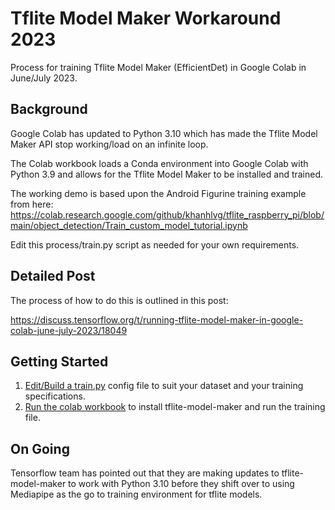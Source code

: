 # Tflite Model Maker Workaround 2023
Process for training Tflite Model Maker (EfficientDet) in Google Colab in June/July 2023.

## Background
Google Colab has updated to Python 3.10 which has made the Tflite Model Maker API stop working/load on an infinite loop.

The  Colab workbook loads a Conda environment into Google Colab with Python 3.9 and allows for the Tflite Model Maker to be installed and trained.

The working demo is based upon the Android Figurine training example from here:
https://colab.research.google.com/github/khanhlvg/tflite_raspberry_pi/blob/main/object_detection/Train_custom_model_tutorial.ipynb

Edit this process/train.py script as needed for your own requirements.

## Detailed Post
The process of how to do this is outlined in this post:

https://discuss.tensorflow.org/t/running-tflite-model-maker-in-google-colab-june-july-2023/18049

## Getting Started

1. [Edit/Build a train.py](train.py) config file to suit your dataset and your training specifications.
2. [Run the colab workbook](Tflite_Model_Maker_Python_3_9.ipynb) to install tflite-model-maker and run the training file.

## On Going

Tensorflow team has pointed out that they are making updates to tflite-model-maker to work with Python 3.10 before they shift over to using Mediapipe as the go to training environment for tflite models.
